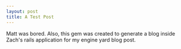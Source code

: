 ```yaml
--- 
layout: post
title: A Test Post
---
```


Matt was bored. Also, this gem was created to generate a blog inside Zach's rails application for my engine yard blog post.
